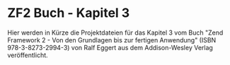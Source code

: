 ZF2 Buch - Kapitel 3
=====================

Hier werden in Kürze die Projektdateien für das Kapitel 3 vom Buch
"Zend Framework 2 - Von den Grundlagen bis zur fertigen Anwendung"
(ISBN 978-3-8273-2994-3) von Ralf Eggert aus dem Addison-Wesley 
Verlag veröffentlicht. 
